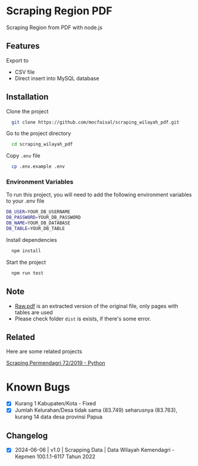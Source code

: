 
# Scraping Region PDF

Scraping Region from PDF with node.js

## Features

Export to

- CSV file
- Direct insert into MySQL database

## Installation

Clone the project

```bash
  git clone https://github.com/mocfaisal/scraping_wilayah_pdf.git
```

Go to the project directory

```bash
  cd scraping_wilayah_pdf
```

Copy `.env` file

```bash
  cp .env.example .env
```

### Environment Variables

To run this project, you will need to add the following environment variables to your .env file

```bash
DB_USER=YOUR_DB_USERNAME
DB_PASSWORD=YOUR_DB_PASSWORD
DB_NAME=YOUR_DB_DATABASE
DB_TABLE=YOUR_DB_TABLE
```

Install dependencies

```bash
  npm install
```

Start the project

```bash
  npm run test
```

## Note

- [Raw.pdf](/src/raw.pdf) is an extracted version of the original file, only pages with tables are used
- Please check folder `dist` is exists, if there's some error.

## Related

Here are some related projects

[Scraping Permendagri 72/2019 - Python](https://github.com/kodewilayah/permendagri-72-2019)

# Known Bugs
- [x] Kurang 1 Kabupaten/Kota - Fixed
- [x] Jumlah Kelurahan/Desa tidak sama (83.749) seharusnya (83.763), kurang 14 data desa provinsi Papua

## Changelog

- [x] 2024-06-06 | v1.0 | Scrapping Data | Data Wilayah Kemendagri - Kepmen 100.1.1-6117 Tahun 2022
